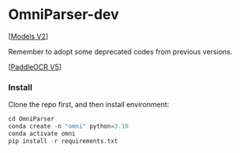 # OmniParser-dev
 
[[Models V2](https://huggingface.co/microsoft/OmniParser-v2.0/tree/main)] 

Remember to adopt some deprecated codes from previous versions.

[[PaddleOCR V5](https://www.paddleocr.ai/main/en/version3.x/pipeline_usage/OCR.html#1-ocr-pipeline-introduction)] 

### Install 
Clone the repo first, and then install environment:
```python
cd OmniParser
conda create -n "omni" python=3.10
conda activate omni
pip install -r requirements.txt
```
